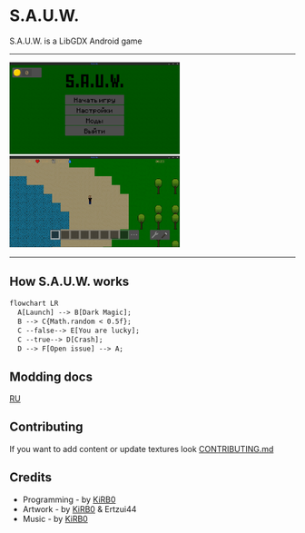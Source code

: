 # S.A.U.W.

S.A.U.W. is a LibGDX Android game

___

<img src="https://github.com/KirboGames/S.A.U.W.-/raw/master/screenshots/SAUW_Screenshot_2.png" width="300px"/>
<img src="https://github.com/KirboGames/S.A.U.W.-/raw/master/screenshots/SAUW_Screenshot_1.png" width="300px"/>

___

## How S.A.U.W. works

```mermaid
flowchart LR
  A[Launch] --> B[Dark Magic];
  B --> C{Math.random < 0.5f};
  C --false--> E[You are lucky];
  C --true--> D[Crash];
  D --> F[Open issue] --> A;
```

## Modding docs

[RU](https://github.com/KirboGames/S.A.U.W.-/wiki/Home-ru)

## Contributing

If you want to add content or update textures look [CONTRIBUTING.md](docs/CONTRIBUTING.md)

## Credits

* Programming - by [KiRB0](https://github.com/KirboGames)
* Artwork - by [KiRB0](https://github.com/KirboGames) & Ertzui44
* Music - by [KiRB0](https://t.me/KiRB0_official)
